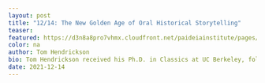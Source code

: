 ```yaml
---
layout: post
title: "12/14: The New Golden Age of Oral Historical Storytelling"
teaser: 
featured: https://d3n8a8pro7vhmx.cloudfront.net/paideiainstitute/pages/1616/attachments/original/1636542597/Petkas_Icon.png?1636542597
color: na
author: Tom Hendrickson
bio: Tom Hendrickson received his Ph.D. in Classics at UC Berkeley, followed by a Rome Prize at the American Academy and a post-doc at the Scuola Normale Superiore di Pisa. Hendrickson has taught at a variety of institutions, including College Possible (through Americorps) and San Quentin State Prison (through the Prison University Project). He now teaches at Stanford Online High School.
date: 2021-12-14
---
```

